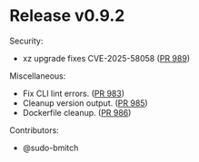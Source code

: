 # Release v0.9.2

Security:

- xz upgrade fixes CVE-2025-58058 ([PR 989][pr-989])

Miscellaneous:

- Fix CLI lint errors. ([PR 983][pr-983])
- Cleanup version output. ([PR 985][pr-985])
- Dockerfile cleanup. ([PR 986][pr-986])

Contributors:

- @sudo-bmitch

[pr-983]: https://github.com/regclient/regclient/pull/983
[pr-985]: https://github.com/regclient/regclient/pull/985
[pr-986]: https://github.com/regclient/regclient/pull/986
[pr-989]: https://github.com/regclient/regclient/pull/989
